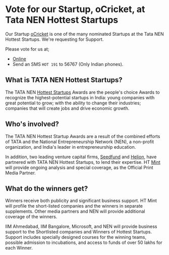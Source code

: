 # Vote for our Startup, oCricket, at Tata NEN Hottest Startups

Our Startup <a href="http://ocricket.com/">oCricket</a> is one of the many nominated Startups at the Tata NEN Hottest Startups. We're requesting for Support.

Please vote for us at;

- <a href="http://www.hotteststartups.in/viewandvote.do?method=fetch&businessFn=viewandvote&startupId=258">Online</a>
- Send an SMS `HOT 191` to 56767 (Only Indian phones).

## What is TATA NEN Hottest Startups?

The TATA NEN <a href="http://www.hotteststartups.in/">Hottest Startups</a> Awards are the people's choice Awards to recognize the highest-potential startups in India: young companies with great potential to grow; with the ability to change their industries; companies that will create jobs and drive economic growth. 

## Who's involved?

The TATA NEN Hottest Startup Awards are a result of the combined efforts of TATA and the National Entrepreneurship Network (NEN), a non-profit organization, and India's leader in entrepreneurship education.

In addition, two leading venture capital firms, <a href="http://www.seedfund.in/">Seedfund</a> and <a href="http://www.helionvc.com/">Helion</a>, have partnered with TATA NEN Hottest Startups, to lend their expertise. HT <a href="http://livemint.com/">Mint</a> will provide ongoing analysis and special coverage, as the Official Print Media Partner.

## What do the winners get?

Winners receive both publicity and significant business support. HT Mint will profile the short-listed companies and the winners in separate supplements. Other media partners and NEN will provide additional coverage of the winners.

IIM Ahmedabad, IIM Bangalore, Microsoft, and NEN will provide business support to the Shortlisted companies and Winners of Hottest Startups. Support includes specially designed courses for the winning teams, possible admission to incubations, and access to funds of over 50 lakhs for each Winner.